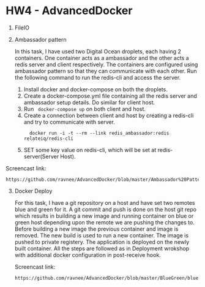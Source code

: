 # HW4 - AdvancedDocker

1.  FileIO
    
    
    
2.  Ambassador pattern
    
    In this task, I have used two Digital Ocean droplets, each having 2 containers. One container acts as a ambassador and the other acts a redis server and client respectively.
The containers are configured using ambassador pattern so that they can communicate with each other.
Run the following command to run the redis-cli and access the server.
    1.  Install docker and docker-compose on both the droplets. 
    2.  Create a docker-compose.yml file containing all the redis server and ambassador setup details. Do similar for client host.
    3.  Run ``` docker-compose up``` on both client and host. 
    4.  Create a connection between client and host by creating a redis-cli and try to communicate with server.
        ```
          docker run -i -t --rm --link redis_ambassador:redis relateiq/redis-cli
        ```
    5.  SET some key value on redis-cli, which will be set at redis-server(Server Host).
  
  Screencast link:
  ```
  https://github.com/ravnee/AdvancedDocker/blob/master/Ambassador%20Pattern/Screencast.mp4
  ```
3.  Docker Deploy
    
    For this task, I have a git repository on a host and have set two remotes blue and green for it. 
A git commit and push is done on the host git repo which results in building a new image and running container on blue or green host depending upon the remote we are pushing the changes to.
Before building a new image the previous container and image is removed. The new build is used to run a new container. The image is pushed to private registery.
The application is deployed on the newly built container.
All the steps are followed as in Deployment wrokshop with additional docker configuration in post-receive hook.

    Screencast link:
    ```
    https://github.com/ravnee/AdvancedDocker/blob/master/BlueGreen/blueGreenScreenCast.mp4
    ```
